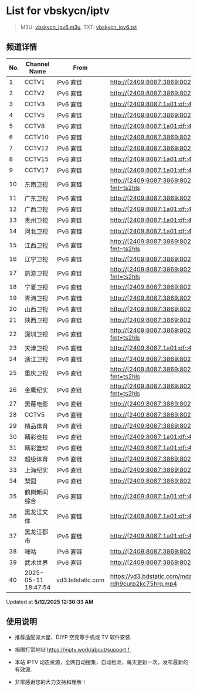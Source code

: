 # List for **vbskycn/iptv**

> M3U: [vbskycn_ipv6.m3u](./vbskycn_ipv6.m3u ), TXT: [vbskycn_ipv6.txt](./txt/vbskycn_ipv6.txt )

## 频道详情

| No. | Channel Name | From | Source |
| --- | ------------ | ---- | ------ |
| 1 | CCTV1 | IPv6 直链 | <http://[2409:8087:3869:8021:1001::e5]:6610/PLTV/88888888/224/3221225642/2/index.m3u8> |
| 2 | CCTV2 | IPv6 直链 | <http://[2409:8087:3869:8021:1001::e5]:6610/PLTV/88888910/224/3221225643/index.m3u8> |
| 3 | CCTV3 | IPv6 直链 | <http://[2409:8087:1a01:df::4041]:80/TVOD/88888888/224/3221225799/main.m3u8> |
| 4 | CCTV5 | IPv6 直链 | <http://[2409:8087:3869:8021:1001::e5]:6610/PLTV/88888910/224/3221225633/index.m3u8> |
| 5 | CCTV8 | IPv6 直链 | <http://[2409:8087:1a01:df::4051]:80/TVOD/88888888/224/3221225795/main.m3u8> |
| 6 | CCTV10 | IPv6 直链 | <http://[2409:8087:3869:8021:1001::e5]:6610/PLTV/88888888/224/3221225636/2/index.m3u8> |
| 7 | CCTV12 | IPv6 直链 | <http://[2409:8087:3869:8021:1001::e5]:6610/PLTV/88888888/224/3221225637/2/index.m3u8> |
| 8 | CCTV15 | IPv6 直链 | <http://[2409:8087:1a01:df::4033]:80/TVOD/88888888/224/3221226127/main.m3u8> |
| 9 | CCTV17 | IPv6 直链 | <http://[2409:8087:1a01:df::4025]:80/TVOD/88888888/224/3221225708/main.m3u8> |
| 10 | 东南卫视 | IPv6 直链 | <http://[2409:8087:3869:8021:1001::e5]:6610/PLTV/88888910/224/3221225585/index.m3u8?fmt=ts2hls> |
| 11 | 广东卫视 | IPv6 直链 | <http://[2409:8087:3869:8021:1001::e5]:6610/PLTV/88888888/224/3221225701/2/index.m3u8> |
| 12 | 广西卫视 | IPv6 直链 | <http://[2409:8087:1a01:df::4047]:80/TVOD/88888888/224/3221226091/main.m3u8> |
| 13 | 贵州卫视 | IPv6 直链 | <http://[2409:8087:1a01:df::4030]:80/TVOD/88888888/224/3221225974/main.m3u8> |
| 14 | 河北卫视 | IPv6 直链 | <http://[2409:8087:1a01:df::4035]:80/TVOD/88888888/224/3221225961/main.m3u8> |
| 15 | 江西卫视 | IPv6 直链 | <http://[2409:8087:3869:8021:1001::e5]:6610/PLTV/88888910/224/3221225492/index.m3u8?fmt=ts2hls> |
| 16 | 辽宁卫视 | IPv6 直链 | <http://[2409:8087:3869:8021:1001::e5]:6610/PLTV/88888888/224/3221225696/2/index.m3u8> |
| 17 | 旅游卫视 | IPv6 直链 | <http://[2409:8087:3869:8021:1001::e5]:6610/PLTV/88888910/224/3221226212/index.m3u8?fmt=ts2hls> |
| 18 | 宁夏卫视 | IPv6 直链 | <http://[2409:8087:3869:8021:1001::e5]:6610/PLTV/88888888/224/3221225726/2/index.m3u8> |
| 19 | 青海卫视 | IPv6 直链 | <http://[2409:8087:3869:8021:1001::e5]:6610/PLTV/88888888/224/3221225727/2/index.m3u8> |
| 20 | 山西卫视 | IPv6 直链 | <http://[2409:8087:3869:8021:1001::e5]:6610/PLTV/88888888/224/3221225730/2/index.m3u8> |
| 21 | 陕西卫视 | IPv6 直链 | <http://[2409:8087:3869:8021:1001::e5]:6610/PLTV/88888888/224/3221225729/2/index.m3u8> |
| 22 | 深圳卫视 | IPv6 直链 | <http://[2409:8087:3869:8021:1001::e5]:6610/PLTV/88888910/224/3221225598/index.m3u8?fmt=ts2hls> |
| 23 | 天津卫视 | IPv6 直链 | <http://[2409:8087:1a01:df::4030]:80/TVOD/88888888/224/3221225972/main.m3u8> |
| 24 | 浙江卫视 | IPv6 直链 | <http://[2409:8087:3869:8021:1001::e5]:6610/PLTV/88888888/224/3221225744/2/index.m3u8> |
| 25 | 重庆卫视 | IPv6 直链 | <http://[2409:8087:3869:8021:1001::e5]:6610/PLTV/88888910/224/3221225612/index.m3u8?fmt=ts2hls> |
| 26 | 金鹰纪实 | IPv6 直链 | <http://[2409:8087:3869:8021:1001::e5]:6610/PLTV/88888910/224/3221225595/index.m3u8?fmt=ts2hls> |
| 27 | 黑莓电影 | IPv6 直链 | <http://[2409:8087:3869:8021:1001::e5]:6610/PLTV/88888888/224/3221225764/2/index.m3u8> |
| 28 | CCTV5 | IPv6 直链 | <http://[2409:8087:3869:8021:1001::e5]:6610/PLTV/88888910/224/3221225633/index.m3u8> |
| 29 | 精品体育 | IPv6 直链 | <http://[2409:8087:3869:8021:1001::e5]:6610/PLTV/88888888/224/3221225709/2/index.m3u8> |
| 30 | 睛彩竞技 | IPv6 直链 | <http://[2409:8087:1a01:df::4061]:80/TVOD/88888888/224/3221225899/main.m3u8> |
| 31 | 睛彩篮球 | IPv6 直链 | <http://[2409:8087:1a01:df::4055]:80/TVOD/88888888/224/3221225901/main.m3u8> |
| 32 | 超级体育 | IPv6 直链 | <http://[2409:8087:3869:8021:1001::e5]:6610/PLTV/88888888/224/3221225622/2/index.m3u8> |
| 33 | 上海纪实 | IPv6 直链 | <http://[2409:8087:3869:8021:1001::e5]:6610/PLTV/88888910/224/3221225655/index.m3u8> |
| 34 | 梨园 | IPv6 直链 | <http://[2409:8087:3869:8021:1001::e5]:6610/PLTV/88888888/224/3221225581/2/index.m3u8> |
| 35 | 鹤岗新闻综合 | IPv6 直链 | <http://[2409:8087:1a01:df::4059]:80/TVOD/88888888/224/3221226073/main.m3u8> |
| 36 | 黑龙江文体 | IPv6 直链 | <http://[2409:8087:1a01:df::4025]:80/TVOD/88888888/224/3221225965/main.m3u8> |
| 37 | 黑龙江都市 | IPv6 直链 | <http://[2409:8087:1a01:df::4055]:80/TVOD/88888888/224/3221225969/main.m3u8> |
| 38 | 咪咕 | IPv6 直链 | <http://[2409:8087:3869:8021:1001::e5]:6610/PLTV/88888888/224/3221226240/2/index.m3u8> |
| 39 | 武术世界 | IPv6 直链 | <http://[2409:8087:3869:8021:1001::e5]:6610/PLTV/88888888/224/3221225508/2/index.m3u8> |
| 40 | 2025-05-11 18:47:54 | vd3.bdstatic.com | <https://vd3.bdstatic.com/mda-rdh9curp2kc75hrq/720p/h264/1744958251391294564/mda-rdh9curp2kc75hrq.mp4> |

Updated at **5/12/2025 12:30:33 AM**

## 使用说明

- 推荐适配派大星、DIYP 空壳等手机或 TV 软件安装.

- 捐赠打赏地址 <https://viptv.work/about/support！>

- 本站 IPTV 动态资源，全网自动搜集，自动检测，每天更新一次，发布最新的有效源.

- 非常感谢您的大力支持和理解！
